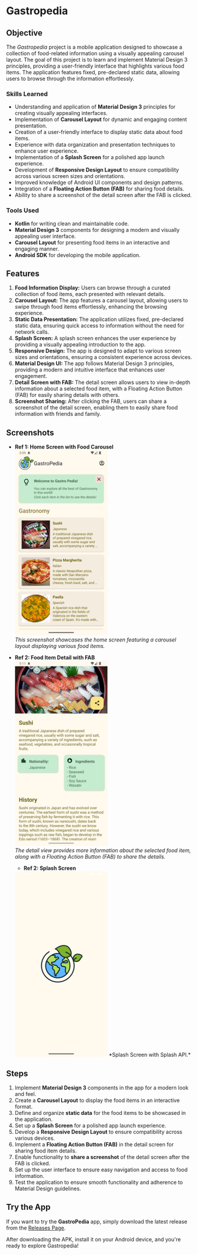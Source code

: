 # Gastropedia

## Objective
The *Gastropedia* project is a mobile application designed to showcase a collection of food-related information using a visually appealing carousel layout. The goal of this project is to learn and implement Material Design 3 principles, providing a user-friendly interface that highlights various food items. The application features fixed, pre-declared static data, allowing users to browse through the information effortlessly.

### Skills Learned

- Understanding and application of **Material Design 3** principles for creating visually appealing interfaces.
- Implementation of **Carousel Layout** for dynamic and engaging content presentation.
- Creation of a user-friendly interface to display static data about food items.
- Experience with data organization and presentation techniques to enhance user experience.
- Implementation of a **Splash Screen** for a polished app launch experience.
- Development of **Responsive Design Layout** to ensure compatibility across various screen sizes and orientations.
- Improved knowledge of Android UI components and design patterns.
- Integration of a **Floating Action Button (FAB)** for sharing food details.
- Ability to share a screenshot of the detail screen after the FAB is clicked.

### Tools Used

- **Kotlin** for writing clean and maintainable code.
- **Material Design 3** components for designing a modern and visually appealing user interface.
- **Carousel Layout** for presenting food items in an interactive and engaging manner.
- **Android SDK** for developing the mobile application.

## Features

1. **Food Information Display:** Users can browse through a curated collection of food items, each presented with relevant details.
2. **Carousel Layout:** The app features a carousel layout, allowing users to swipe through food items effortlessly, enhancing the browsing experience.
3. **Static Data Presentation:** The application utilizes fixed, pre-declared static data, ensuring quick access to information without the need for network calls.
4. **Splash Screen:** A splash screen enhances the user experience by providing a visually appealing introduction to the app.
5. **Responsive Design:** The app is designed to adapt to various screen sizes and orientations, ensuring a consistent experience across devices.
6. **Material Design UI:** The app follows Material Design 3 principles, providing a modern and intuitive interface that enhances user engagement.
7. **Detail Screen with FAB:** The detail screen allows users to view in-depth information about a selected food item, with a Floating Action Button (FAB) for easily sharing details with others.
8. **Screenshot Sharing:** After clicking the FAB, users can share a screenshot of the detail screen, enabling them to easily share food information with friends and family.

## Screenshots

- **Ref 1: Home Screen with Food Carousel**  
  <img src="https://github.com/Avwaveaf/screenshots/blob/main/gastropedia_home_screen.png" alt="Home Screen" width="250"/>  
  *This screenshot showcases the home screen featuring a carousel layout displaying various food items.*

- **Ref 2: Food Item Detail with FAB**  
  <img src="https://github.com/Avwaveaf/screenshots/blob/main/gastropedia_detail_screen.png" alt="Food Detail" width="250"/>  
  *The detail view provides more information about the selected food item, along with a Floating Action Button (FAB) to share the details.*
  
  - **Ref 2: Splash Screen**  
  <img src="https://github.com/Avwaveaf/screenshots/blob/main/gastropedia_splash.png" alt="Splash Screen" width="250"/>  
  *Splash Screen with Splash API.*

## Steps

1. Implement **Material Design 3** components in the app for a modern look and feel.
2. Create a **Carousel Layout** to display the food items in an interactive format.
3. Define and organize **static data** for the food items to be showcased in the application.
4. Set up a **Splash Screen** for a polished app launch experience.
5. Develop a **Responsive Design Layout** to ensure compatibility across various devices.
6. Implement a **Floating Action Button (FAB)** in the detail screen for sharing food item details.
7. Enable functionality to **share a screenshot** of the detail screen after the FAB is clicked.
8. Set up the user interface to ensure easy navigation and access to food information.
9. Test the application to ensure smooth functionality and adherence to Material Design guidelines.
   
## Try the App

If you want to try the **GastroPedia** app, simply download the latest release from the [Releases Page](https://github.com/Avwaveaf/GastroPedia/releases/tag/v1.0). 

After downloading the APK, install it on your Android device, and you're ready to explore Gastropedia!

